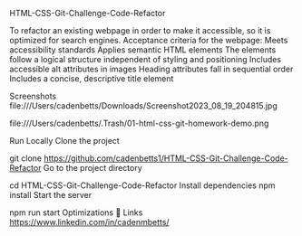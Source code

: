 HTML-CSS-Git-Challenge-Code-Refactor

To refactor an existing webpage in order to make it accessible, so it is optimized for search engines. Acceptance criteria for the webpage: Meets accessibility standards Applies semantic HTML elements The elements follow a logical structure independent of styling and positioning Includes accessible alt attributes in images Heading attributes fall in sequential order Includes a concise, descriptive title element

Screenshots
file:///Users/cadenbetts/Downloads/Screenshot2023_08_19_204815.jpg

file:///Users/cadenbetts/.Trash/01-html-css-git-homework-demo.png

Run Locally
Clone the project

  git clone https://github.com/cadenbetts1/HTML-CSS-Git-Challenge-Code-Refactor
Go to the project directory

  cd HTML-CSS-Git-Challenge-Code-Refactor
Install dependencies
  npm install
Start the server

  npm run start
Optimizations
🔗 Links
https://www.linkedin.com/in/cadenmbetts/